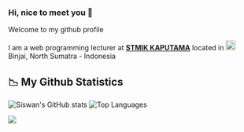### Hi, nice to meet you 👋
<p>Welcome to my github profile</p>
<p>I am a web programming lecturer at <b><a href="http://kaputama.ac.id/">STMIK KAPUTAMA</a></b> located in <img src="https://cdn-icons-png.flaticon.com/512/323/323372.png" width="20" style="margin: 0; padding: 0;"/> Binjai, North Sumatra - Indonesia</p>

## 📉 **My Github Statistics**

![Siswan's GitHub stats](https://github-readme-stats.vercel.app/api?username=siswansyahputra&hide=contribs,prs)
![Top Languages](https://github-readme-stats.vercel.app/api/top-langs/?username=siswansyahputra&layout=compact)

![](https://komarev.com/ghpvc/?username=siswansyahputra)
